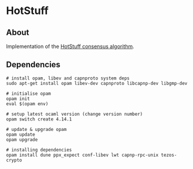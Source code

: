 # HotStuff

## About
Implementation of the [HotStuff consensus algorithm](https://arxiv.org/abs/1803.05069).
## Dependencies
```
# install opam, libev and capnproto system deps
sudo apt-get install opam libev-dev capnproto libcapnp-dev libgmp-dev

# initialise opam
opam init
eval $(opam env)

# setup latest ocaml version (change version number)
opam switch create 4.14.1

# update & upgrade opam
opam update
opam upgrade

# installing dependencies
opam install dune ppx_expect conf-libev lwt capnp-rpc-unix tezos-crypto
```
